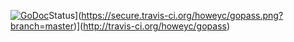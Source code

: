 [![GoDoc](https://godoc.org/github.com/howeyc/gopass?status.svg)](https://godoc.org/github.com/howeyc/gopass)Status](https://secure.travis-ci.org/howeyc/gopass.png?branch=master)](http://travis-ci.org/howeyc/gopass)